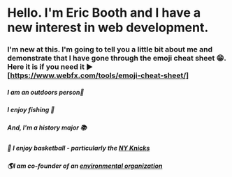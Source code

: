 # Hello. I'm Eric Booth and I have a new interest in web development. 
### I'm new at this. I'm going to tell you a little bit about me and demonstrate that I have gone through the emoji cheat sheet :grin:. Here it is if you need it :arrow_forward: [https://www.webfx.com/tools/emoji-cheat-sheet/] 

#####  I am an outdoors person:evergreen_tree:

#####  I enjoy fishing :fishing_pole_and_fish:

#####  And, I'm a history major :books:

#####  :basketball: I enjoy basketball - particularly the [NY Knicks](https://www.nba.com/knicks) 

#####  :earth_americas:I am co-founder of an [environmental organization](https://www.instagram.com/erthcleanupcommunity/?hl=en) 
<!--
#####  :musical_note:I have attended the [Lollapalooza Music Festival](https://www.lollapalooza.com/) # (twice) 
![image](https://user-images.githubusercontent.com/113112813/189203101-4795b8d2-3fd4-4d5b-ab04-2d6a27f852bc.png) 

> ## *Music Is Our DNA*
> *With 9 stages, and 170+ bands from all over the world, every Lolla lineup makes hands wave, heads nod, and crowds holler.*

---

I like to travel.  Here is a list of states that I _**have not**_ been to:
- Alaska
- Hawaii

---
I have also learned how to insert photos.  Here is a picture of me on a whale watch boat near the Arctic Circle.
![Whale Watch small](https://user-images.githubusercontent.com/113112813/189189511-01204e64-7449-4f90-ad87-7ec79a1aa2b3.jpg)



<!--
**ericbooth906/ericbooth906** is a ✨ _special_ ✨ repository because its `README.md` (this file) appears on your GitHub profile.


Here are some ideas to get you started:

- 🔭 I’m currently working on ...
- 🌱 I’m currently learning ...
- 👯 I’m looking to collaborate on ...
- 🤔 I’m looking for help with ...
- 💬 Ask me about ...
- 📫 How to reach me: ...
- 😄 Pronouns: ...
- ⚡ Fun fact: ...
-->
